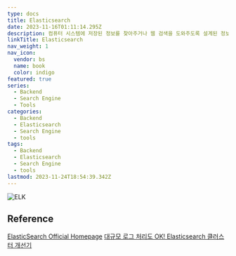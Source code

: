 ```yaml
---
type: docs
title: Elasticsearch
date: 2023-11-16T01:11:14.295Z
description: 컴퓨터 시스템에 저장된 정보를 찾아주거나 웹 검색을 도와주도록 설계된 정보 검색 시스템 또는 컴퓨터 프로그램
linkTitle: Elasticsearch
nav_weight: 1
nav_icon:
  vendor: bs
  name: book
  color: indigo
featured: true
series:
  - Backend
  - Search Engine
  - Tools
categories:
  - Backend
  - Elasticsearch
  - Search Engine
  - tools
tags:
  - Backend
  - Elasticsearch
  - Search Engine
  - tools
lastmod: 2023-11-24T18:54:39.342Z
---
```


![ELK](/backend/elk.jpg#center)

## Reference

[ElasticSearch Official Homepage](https://www.elastic.co/kr/elasticsearch)
[대규모 로그 처리도 OK! Elasticsearch 클러스터 개선기](https://toss.tech/article/slash23-data?ref=codenary)
